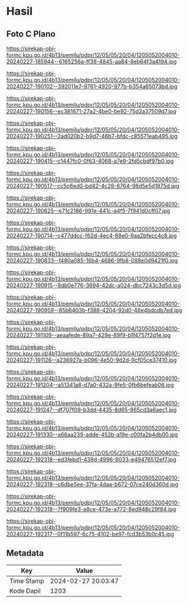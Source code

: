 # Hasil

## Foto C Plano

https://sirekap-obj-formc.kpu.go.id/4b13/pemilu/pdpr/12/05/05/20/04/1205052004010-20240227-185944--6165256a-ff38-4845-aa84-8eb64f3a4194.jpg

https://sirekap-obj-formc.kpu.go.id/4b13/pemilu/pdpr/12/05/05/20/04/1205052004010-20240227-190102--392011e7-9761-4920-977b-b354a85073bd.jpg

https://sirekap-obj-formc.kpu.go.id/4b13/pemilu/pdpr/12/05/05/20/04/1205052004010-20240227-190156--ec381671-27a2-4be0-be92-75d2a37509d7.jpg

https://sirekap-obj-formc.kpu.go.id/4b13/pemilu/pdpr/12/05/05/20/04/1205052004010-20240227-190251--2ad020b2-b9d7-46b7-bfdc-c85571eab495.jpg

https://sirekap-obj-formc.kpu.go.id/4b13/pemilu/pdpr/12/05/05/20/04/1205052004010-20240227-190415--c1447fc0-0f63-4068-a7e9-2fd5cbdf97b0.jpg

https://sirekap-obj-formc.kpu.go.id/4b13/pemilu/pdpr/12/05/05/20/04/1205052004010-20240227-190517--cc5c6ed0-bd42-4c28-8764-98d5e5d1875d.jpg

https://sirekap-obj-formc.kpu.go.id/4b13/pemilu/pdpr/12/05/05/20/04/1205052004010-20240227-190625--e71c2186-991e-441c-a4f5-7f941d0cff07.jpg

https://sirekap-obj-formc.kpu.go.id/4b13/pemilu/pdpr/12/05/05/20/04/1205052004010-20240227-190714--c477ddcc-f62d-4ec4-88e0-9aa2bfecc4c8.jpg

https://sirekap-obj-formc.kpu.go.id/4b13/pemilu/pdpr/12/05/05/20/04/1205052004010-20240227-190833--f480a085-16b4-4686-9fb8-088e0d9421f0.jpg

https://sirekap-obj-formc.kpu.go.id/4b13/pemilu/pdpr/12/05/05/20/04/1205052004010-20240227-190915--8db0e776-3694-42dc-a024-dbc7243c3d5d.jpg

https://sirekap-obj-formc.kpu.go.id/4b13/pemilu/pdpr/12/05/05/20/04/1205052004010-20240227-190959--85b6403b-f388-4204-92d0-48e4bdcdb7ed.jpg

https://sirekap-obj-formc.kpu.go.id/4b13/pemilu/pdpr/12/05/05/20/04/1205052004010-20240227-191109--aeaafede-89a7-429e-89f9-b1f4757f2d1e.jpg

https://sirekap-obj-formc.kpu.go.id/4b13/pemilu/pdpr/12/05/05/20/04/1205052004010-20240227-191126--a236927a-b096-4e50-9d2d-9cf05ce37410.jpg

https://sirekap-obj-formc.kpu.go.id/4b13/pemilu/pdpr/12/05/05/20/04/1205052004010-20240227-191204--a51341a8-d7a0-432a-9fe5-0fb6befeab06.jpg

https://sirekap-obj-formc.kpu.go.id/4b13/pemilu/pdpr/12/05/05/20/04/1205052004010-20240227-191247--df707f09-b3dd-4435-8d65-865cd3a6aec1.jpg

https://sirekap-obj-formc.kpu.go.id/4b13/pemilu/pdpr/12/05/05/20/04/1205052004010-20240227-191330--a66aa239-adde-452b-a19e-c00fa2b4db00.jpg

https://sirekap-obj-formc.kpu.go.id/4b13/pemilu/pdpr/12/05/05/20/04/1205052004010-20240227-192318--ed3febd1-439d-4996-9033-e49476512ef7.jpg

https://sirekap-obj-formc.kpu.go.id/4b13/pemilu/pdpr/12/05/05/20/04/1205052004010-20240227-192318--c6dbe5ee-37fa-4daa-b672-07ce240d360d.jpg

https://sirekap-obj-formc.kpu.go.id/4b13/pemilu/pdpr/12/05/05/20/04/1205052004010-20240227-192318--7f909fe3-a8ce-473e-a772-8ed948c29f84.jpg

https://sirekap-obj-formc.kpu.go.id/4b13/pemilu/pdpr/12/05/05/20/04/1205052004010-20240227-192317--0f11b597-6c75-4102-be97-fcd3b53b0c45.jpg


## Metadata

| Key        | Value               |
| ---------- | ------------------- |
| Time Stamp | 2024-02-27 20:03:47 |
| Kode Dapil | 1203                |



